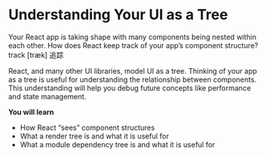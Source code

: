 # Understanding Your UI as a Tree
Your React app is taking shape with many components being nested within each other. How does React keep track of your app’s component structure?\
track [træk] 追踪

React, and many other UI libraries, model UI as a tree. Thinking of your app as a tree is useful for understanding the relationship between components. This understanding will help you debug future concepts like performance and state management.

**You will learn**
- How React “sees” component structures
- What a render tree is and what it is useful for
- What a module dependency tree is and what it is useful for
